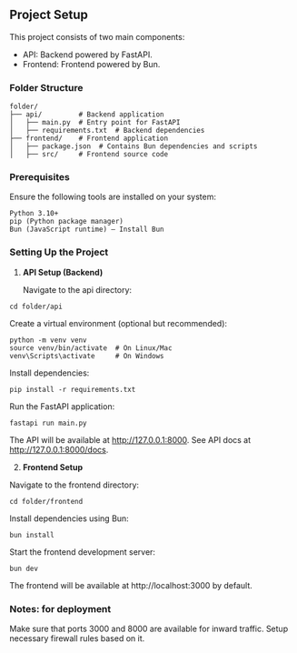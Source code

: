 ## Project Setup

This project consists of two main components:

* API: Backend powered by FastAPI.
* Frontend: Frontend powered by Bun.

### Folder Structure

```
folder/
├── api/         # Backend application
│   ├── main.py  # Entry point for FastAPI
│   ├── requirements.txt  # Backend dependencies
├── frontend/    # Frontend application
│   ├── package.json  # Contains Bun dependencies and scripts
│   ├── src/     # Frontend source code
```

### Prerequisites

Ensure the following tools are installed on your system:

    Python 3.10+
    pip (Python package manager)
    Bun (JavaScript runtime) – Install Bun

### Setting Up the Project
1. **API Setup (Backend)**

    Navigate to the api directory:

```
cd folder/api
```

Create a virtual environment (optional but recommended):

```
python -m venv venv
source venv/bin/activate  # On Linux/Mac
venv\Scripts\activate     # On Windows
```

Install dependencies:

```
pip install -r requirements.txt
```

Run the FastAPI application:

```
fastapi run main.py
```

The API will be available at http://127.0.0.1:8000.
See API docs at http://127.0.0.1:8000/docs.

2. **Frontend Setup**

Navigate to the frontend directory:

```
cd folder/frontend
```

Install dependencies using Bun:

```
bun install
```

Start the frontend development server:

```
bun dev
```

The frontend will be available at http://localhost:3000 by default.

### Notes: for deployment
Make sure that ports 3000 and 8000 are available for inward traffic. Setup necessary firewall rules based on it.